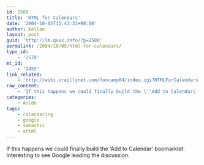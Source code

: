 ```yaml
---
id: 2580
title: 'HTML for Calendars'
date: '2004-10-05T15:41:33+00:00'
author: Kellan
layout: post
guid: 'http://lm.quxx.info/?p=2580'
permalink: /2004/10/05/html-for-calendars/
typo_id:
    - '2578'
mt_id:
    - '2455'
link_related:
    - 'http://wiki.oreillynet.com/foocamp04/index.cgi?HTMLForCalendars'
raw_content:
    - 'If this happens we could finally build the \''Add to Calendar\'' boomarklet.  Interesting to see Google leading the discussion.'
categories:
    - Aside
tags:
    - calendaring
    - google
    - semantic
    - xhtml
---
```


If this happens we could finally build the ‘Add to Calendar’ boomarklet. Interesting to see Google leading the discussion.
